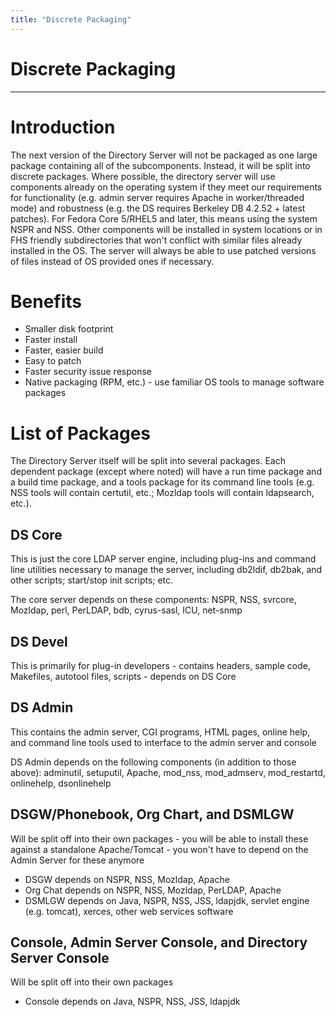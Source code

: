 ```yaml
---
title: "Discrete Packaging"
---
```


# Discrete Packaging
--------------------

Introduction
============

The next version of the Directory Server will not be packaged as one large package containing all of the subcomponents. Instead, it will be split into discrete packages. Where possible, the directory server will use components already on the operating system if they meet our requirements for functionality (e.g. admin server requires Apache in worker/threaded mode) and robustness (e.g. the DS requires Berkeley DB 4.2.52 + latest patches). For Fedora Core 5/RHEL5 and later, this means using the system NSPR and NSS. Other components will be installed in system locations or in FHS friendly subdirectories that won't conflict with similar files already installed in the OS. The server will always be able to use patched versions of files instead of OS provided ones if necessary.

Benefits
========

-   Smaller disk footprint
-   Faster install
-   Faster, easier build
-   Easy to patch
-   Faster security issue response
-   Native packaging (RPM, etc.) - use familiar OS tools to manage software packages

List of Packages
================

The Directory Server itself will be split into several packages. Each dependent package (except where noted) will have a run time package and a build time package, and a tools package for its command line tools (e.g. NSS tools will contain certutil, etc.; Mozldap tools will contain ldapsearch, etc.).

DS Core
-------

This is just the core LDAP server engine, including plug-ins and command line utilities necessary to manage the server, including db2ldif, db2bak, and other scripts; start/stop init scripts; etc.

The core server depends on these components: NSPR, NSS, svrcore, Mozldap, perl, PerLDAP, bdb, cyrus-sasl, ICU, net-snmp

DS Devel
--------

This is primarily for plug-in developers - contains headers, sample code, Makefiles, autotool files, scripts - depends on DS Core

DS Admin
--------

This contains the admin server, CGI programs, HTML pages, online help, and command line tools used to interface to the admin server and console

DS Admin depends on the following components (in addition to those above): adminutil, setuputil, Apache, mod\_nss, mod\_admserv, mod\_restartd, onlinehelp, dsonlinehelp

DSGW/Phonebook, Org Chart, and DSMLGW
-------------------------------------

Will be split off into their own packages - you will be able to install these against a standalone Apache/Tomcat - you won't have to depend on the Admin Server for these anymore

-   DSGW depends on NSPR, NSS, Mozldap, Apache
-   Org Chat depends on NSPR, NSS, Mozldap, PerLDAP, Apache
-   DSMLGW depends on Java, NSPR, NSS, JSS, ldapjdk, servlet engine (e.g. tomcat), xerces, other web services software

Console, Admin Server Console, and Directory Server Console
-----------------------------------------------------------

Will be split off into their own packages

-   Console depends on Java, NSPR, NSS, JSS, ldapjdk

